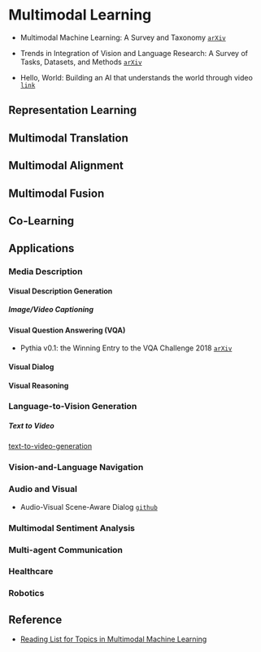 # Multimodal Learning 

* Multimodal Machine Learning: A Survey and Taxonomy [`arXiv`](https://arxiv.org/abs/1705.09406)

* Trends in Integration of Vision and Language Research: A Survey of Tasks, Datasets, and Methods [`arXiv`](https://arxiv.org/abs/1907.09358)

* Hello, World: Building an AI that understands the world through video [`link`](https://medium.com/twentybn/watch-and-learn-building-an-ai-that-understands-the-world-through-video-9e2796400176)

## Representation Learning

## Multimodal Translation

## Multimodal Alignment

## Multimodal Fusion

## Co-Learning

## Applications

### Media Description

#### Visual Description Generation

##### Image/Video Captioning

#### Visual Question Answering (VQA)

* Pythia v0.1: the Winning Entry to the VQA Challenge 2018 [`arXiv`](https://arxiv.org/abs/1807.09956)

#### Visual Dialog

#### Visual Reasoning


### Language-to-Vision Generation

##### Text to Video

[text-to-video-generation](https://antonia.space/text-to-video-generation)

### Vision-and-Language Navigation

### Audio and Visual

* Audio-Visual Scene-Aware Dialog [`github`](https://github.com/batra-mlp-lab/avsd)

### Multimodal Sentiment Analysis

### Multi-agent Communication

### Healthcare

### Robotics


## Reference

* [Reading List for Topics in Multimodal Machine Learning](https://github.com/pliang279/awesome-multimodal-ml)
